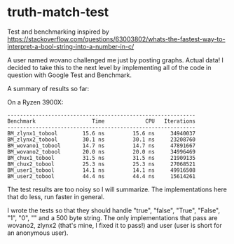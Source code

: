 # truth-match-test
Test and benchmarking inspired by https://stackoverflow.com/questions/63003802/whats-the-fastest-way-to-interpret-a-bool-string-into-a-number-in-c/

A user named wovano challenged me just by posting graphs. Actual data!
I decided to take this to the next level by implementing all of the code in question with Google Test and Benchmark.

A summary of results so far:

On a Ryzen 3900X:

    ------------------------------------------------------------
    Benchmark                  Time             CPU   Iterations
    ------------------------------------------------------------
    BM_zlynx1_tobool        15.6 ns         15.6 ns     34940037
    BM_zlynx2_tobool        30.1 ns         30.1 ns     23208760
    BM_wovano1_tobool       14.7 ns         14.7 ns     47891667
    BM_wovano2_tobool       20.0 ns         20.0 ns     34996469
    BM_chux1_tobool         31.5 ns         31.5 ns     21909135
    BM_chux2_tobool         25.3 ns         25.3 ns     27068521
    BM_user1_tobool         14.1 ns         14.1 ns     49916508
    BM_user2_tobool         44.4 ns         44.4 ns     15614261

The test results are too noisy so I will summarize. The implementations here that do less, run faster in general.

I wrote the tests so that they should handle "true", "false", "True", "False", "1", "0", "" and a 500 byte string.
The only implementations that pass are wovano2, zlynx2 (that's mine, I fixed it to pass!) and user (user is short for an anonymous user).
